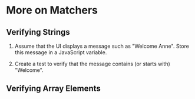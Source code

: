 # More on Matchers

## Verifying Strings

1. Assume that the UI displays a message such as "Welcome Anne".
   Store this message in a JavaScript variable.

2. Create a test to verify that the message contains (or starts
   with) "Welcome".

## Verifying Array Elements

